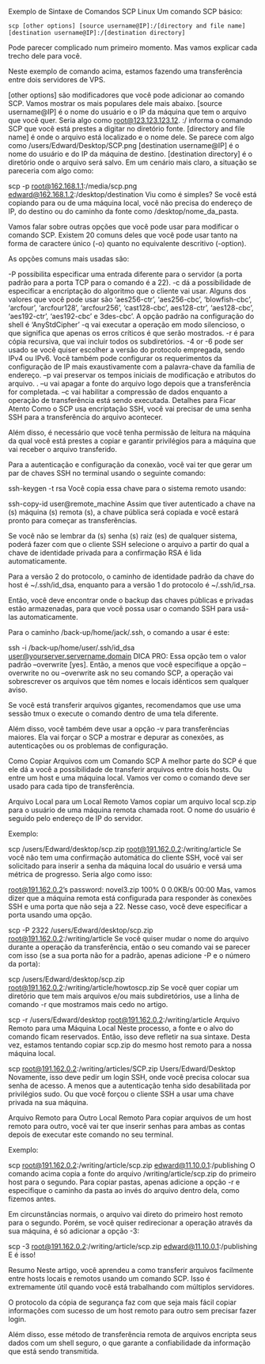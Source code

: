 Exemplo de Sintaxe de Comandos SCP Linux
Um comando SCP básico:

    scp [other options] [source username@IP]:/[directory and file name] [destination username@IP]:/[destination directory]

Pode parecer complicado num primeiro momento. Mas vamos explicar cada trecho dele para você.

Neste exemplo de comando acima, estamos fazendo uma transferência entre dois servidores de VPS.

[other options] são modificadores que você pode adicionar ao comando SCP. Vamos mostrar os mais populares dele mais abaixo.
[source username@IP] é o nome do usuário e o IP da máquina que tem o arquivo que você quer. Seria algo como root@123.123.123.12.
:/ informa o comando SCP que você está prestes a digitar no diretório fonte.
[directory and file name] é onde o arquivo está localizado e o nome dele. Se parece com algo como /users/Edward/Desktop/SCP.png
[destination username@IP] é o nome do usuário e do IP da máquina de destino.
[destination directory] é o diretório onde o arquivo será salvo.
Em um cenário mais claro, a situação se pareceria com algo como:

scp -p root@162.168.1.1:/media/scp.png edward@162.168.1.2:/desktop/destination
Viu como é simples? Se você está copiando para ou de uma máquina local, você não precisa do endereço de IP, do destino ou do caminho da fonte como /desktop/nome_da_pasta.  

Vamos falar sobre outras opções que você pode usar para modificar o comando SCP. Existem 20 comuns deles que você pode usar tanto na forma de caractere único (-o) quanto no equivalente descritivo (-option).

As opções comuns mais usadas são:   

-P possibilita especificar uma entrada diferente para o servidor (a porta padrão para a porta TCP para o comando é a 22).
-c dá a possibilidade de especificar a encriptação do algoritmo que o cliente vai usar. Alguns dos valores que você pode usar são ‘aes256-ctr’, ‘aes256-cbc’, ‘blowfish-cbc’, ‘arcfour’, ‘arcfour128’, ‘arcfour256’, ‘cast128-cbc’, aes128-ctr’, ‘aes128-cbc’, ‘aes192-ctr’, ‘aes192-cbc’ e 3des-cbc’. A opção padrão na configuração do shell é ‘AnyStdCipher’
-q vai executar a operação em modo silencioso, o que significa que apenas os erros críticos é que serão mostrados.
-r é para cópia recursiva, que vai incluir todos os subdiretórios.
-4 or -6 pode ser usado se você quiser escolher a versão do protocolo empregada, sendo IPv4 ou IPv6. Você também pode configurar os requerimentos da configuração de IP mais exaustivamente com a palavra-chave da família de endereço.
–p vai preservar os tempos iniciais de modificação e atributos do arquivo. .
–u vai apagar a fonte do arquivo logo depois que a transferência for completada.
–c vai habilitar a compressão de dados enquanto a operação de transferência está sendo executada.
Detalhes para Ficar Atento
Como o SCP usa encriptação SSH, você vai precisar de uma senha SSH para a transferência do arquivo acontecer.

Além disso, é necessário que você tenha permissão de leitura na máquina da qual você está prestes a copiar e garantir privilégios para a máquina que vai receber o arquivo transferido.

Para a autenticação e configuração da conexão, você vai ter que gerar um par de chaves SSH no terminal usando o seguinte comando:

ssh-keygen -t rsa
Você copia essa chave para o sistema remoto usando:

ssh-copy-id user@remote_machine
Assim que tiver autenticado a chave na (s) máquina (s) remota (s), a chave pública será copiada e você estará pronto para começar as transferências.

Se você não se lembrar da (s) senha (s) raiz (es) de qualquer sistema, poderá fazer com que o cliente SSH selecione o arquivo a partir do qual a chave de identidade privada para a confirmação RSA é lida automaticamente.

Para a versão 2 do protocolo, o caminho de identidade padrão da chave do host é ~/.ssh/id_dsa, enquanto para a versão 1 do protocolo é ~/.ssh/id_rsa.

Então, você deve encontrar onde o backup das chaves públicas e privadas estão armazenadas, para que você possa usar o comando SSH para usá-las automaticamente.

Para o caminho /back-up/home/jack/.ssh, o comando a usar é este:

ssh -i /back-up/home/user/.ssh/id_dsa user@yourserver.servername.domain
DICA PRO: Essa opção tem o valor padrão –overwrite [yes]. Então, a menos que você especifique a opção –overwrite no ou –overwrite ask no seu comando SCP, a operação vai sobrescrever os arquivos que têm nomes e locais idênticos sem qualquer aviso.

Se você está transferir arquivos gigantes, recomendamos que use uma sessão tmux o execute o comando dentro de uma tela diferente.

Além disso, você também deve usar a opção -v para transferências maiores. Ela vai forçar o SCP a mostrar e depurar as conexões, as autenticações ou os problemas de configuração.    

Como Copiar Arquivos com um Comando SCP
A melhor parte do SCP é que ele dá a você a possibilidade de transferir arquivos entre dois hosts. Ou entre um host e uma máquina local. Vamos ver como o comando deve ser usado para cada tipo de transferência.

Arquivo Local para um Local Remoto
Vamos copiar um arquivo local scp.zip para o usuário de uma máquina remota chamada root. O nome do usuário é seguido pelo endereço de IP do servidor.

Exemplo:

scp /users/Edward/desktop/scp.zip root@191.162.0.2:/writing/article
Se você não tem uma confirmação automática do cliente SSH, você vai ser solicitado para inserir a senha da máquina local do usuário e versá uma métrica de progresso. Seria algo como isso:

root@191.162.0.2’s password:
novel3.zip   100% 0 0.0KB/s 00:00
Mas, vamos dizer que a máquina remota está configurada para responder às conexões SSH e uma porta que não seja a 22. Nesse caso, você deve especificar a porta usando uma opção.

scp -P 2322 /users/Edward/desktop/scp.zip root@191.162.0.2:/writing/article
Se você quiser mudar o nome do arquivo durante a operação da transferência, então o seu comando vai se parecer com isso (se a sua porta não for a padrão, apenas adicione -P e o número da porta):  

scp /users/Edward/desktop/scp.zip root@191.162.0.2:/writing/article/howtoscp.zip
Se você quer copiar um diretório que tem mais arquivos e/ou mais subdiretórios, use a linha de comando -r que mostramos mais cedo no artigo.

scp -r /users/Edward/desktop root@191.162.0.2:/writing/article
Arquivo Remoto para uma Máquina Local
Neste processo, a fonte e o alvo do comando ficam reservados. Então, isso deve refletir na sua sintaxe. Desta vez, estamos tentando copiar scp.zip do mesmo host remoto para a nossa máquina local.

scp root@191.162.0.2:/writing/articles/SCP.zip Users/Edward/Desktop
Novamente, isso deve pedir um login SSH, onde você precisa colocar sua senha de acesso. A menos que a autenticação tenha sido desabilitada por privilégios sudo. Ou que você forçou o cliente SSH a usar uma chave privada na sua máquina.

Arquivo Remoto para Outro Local Remoto
Para copiar arquivos de um host remoto para outro, você vai ter que inserir senhas para ambas as contas depois de executar este comando no seu terminal.

Exemplo:

scp root@191.162.0.2:/writing/article/scp.zip edward@11.10.0.1:/publishing
O comando acima copia a fonte do arquivo /writing/article/scp.zip do primeiro host para o segundo. Para copiar pastas, apenas adicione a opção -r e especifique o caminho da pasta ao invés do arquivo dentro dela, como fizemos antes.

Em circunstâncias normais, o arquivo vai direto do primeiro host remoto para o segundo. Porém, se você quiser redirecionar a operação através da sua máquina, é só adicionar a opção -3:

scp -3 root@191.162.0.2:/writing/article/scp.zip edward@11.10.0.1:/publishing
E é isso!

Resumo
Neste artigo, você aprendeu a como transferir arquivos facilmente entre hosts locais e remotos usando um comando SCP. Isso é extremamente útil quando você está trabalhando com múltiplos servidores.

O protocolo da cópia de segurança faz com que seja mais fácil copiar informações com sucesso de um host remoto para outro sem precisar fazer login.

Além disso, esse método de transferência remota de arquivos encripta seus dados com um shell seguro, o que garante a confiabilidade da informação que está sendo transmitida.